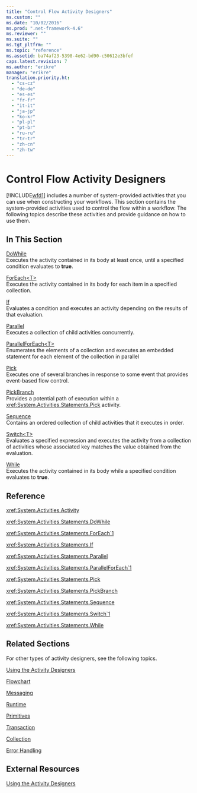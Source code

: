 ```yaml
---
title: "Control Flow Activity Designers"
ms.custom: ""
ms.date: "10/02/2016"
ms.prod: ".net-framework-4.6"
ms.reviewer: ""
ms.suite: ""
ms.tgt_pltfrm: ""
ms.topic: "reference"
ms.assetid: ba74af23-5398-4e62-bd90-c50612e3bfef
caps.latest.revision: 7
ms.author: "erikre"
manager: "erikre"
translation.priority.ht: 
  - "cs-cz"
  - "de-de"
  - "es-es"
  - "fr-fr"
  - "it-it"
  - "ja-jp"
  - "ko-kr"
  - "pl-pl"
  - "pt-br"
  - "ru-ru"
  - "tr-tr"
  - "zh-cn"
  - "zh-tw"
---
```

# Control Flow Activity Designers
[!INCLUDE[wfd1](../workflowdesigner/includes/wfd1_md.md)] includes a number of system-provided activities that you can use when constructing your workflows. This section contains the system-provided activities used to control the flow within a workflow. The following topics describe these activities and provide guidance on how to use them.  
  
## In This Section  
 [DoWhile](../workflowdesigner/dowhile-activity-designer.md)  
 Executes the activity contained in its body at least once, until a specified condition evaluates to **true**.  
  
 [ForEach\<T>](http://msdn.microsoft.com/en-us/a680cddd-2760-497a-b27b-c023fcbc6f33)  
 Executes the activity contained in its body for each item in a specified collection.  
  
 [If](../workflowdesigner/if-activity-designer.md)  
 Evaluates a condition and executes an activity depending on the results of that evaluation.  
  
 [Parallel](../workflowdesigner/parallel-activity-designer.md)  
 Executes a collection of child activities concurrently.  
  
 [ParallelForEach\<T>](../workflowdesigner/parallelforeach-t--activity-designer.md)  
 Enumerates the elements of a collection and executes an embedded statement for each element of the collection in parallel  
  
 [Pick](../workflowdesigner/pick-activity-designer.md)  
 Executes one of several branches in response to some event that provides event-based flow control.  
  
 [PickBranch](../workflowdesigner/pickbranch-activity-designer.md)  
 Provides a potential path of execution within a <xref:System.Activities.Statements.Pick> activity.  
  
 [Sequence](../workflowdesigner/sequence-activity-designer.md)  
 Contains an ordered collection of child activities that it executes in order.  
  
 [Switch\<T>](http://msdn.microsoft.com/en-us/ce1aa634-c4db-4475-a1c8-a88478a57212)  
 Evaluates a specified expression and executes the activity from a collection of activities whose associated key matches the value obtained from the evaluation.  
  
 [While](../workflowdesigner/while-activity-designer.md)  
 Executes the activity contained in its body while a specified condition evaluates to **true**.  
  
## Reference  
 <xref:System.Activities.Activity>  
  
 <xref:System.Activities.Statements.DoWhile>  
  
 <xref:System.Activities.Statements.ForEach`1>  
  
 <xref:System.Activities.Statements.If>  
  
 <xref:System.Activities.Statements.Parallel>  
  
 <xref:System.Activities.Statements.ParallelForEach`1>  
  
 <xref:System.Activities.Statements.Pick>  
  
 <xref:System.Activities.Statements.PickBranch>  
  
 <xref:System.Activities.Statements.Sequence>  
  
 <xref:System.Activities.Statements.Switch`1>  
  
 <xref:System.Activities.Statements.While>  
  
## Related Sections  
 For other types of activity designers, see the following topics.  
  
 [Using the Activity Designers](../workflowdesigner/using-the-activity-designers.md)  
  
 [Flowchart](../workflowdesigner/flowchart-activity-designers.md)  
  
 [Messaging](../workflowdesigner/messaging-activity-designers.md)  
  
 [Runtime](../workflowdesigner/runtime-activity-designers.md)  
  
 [Primitives](../workflowdesigner/primitives-activity-designers.md)  
  
 [Transaction](../workflowdesigner/transaction-activity-designers.md)  
  
 [Collection](../workflowdesigner/collection-activity-designers.md)  
  
 [Error Handling](../workflowdesigner/error-handling-activity-designers.md)  
  
## External Resources  
 [Using the Activity Designers](../workflowdesigner/using-the-activity-designers.md)
